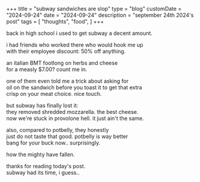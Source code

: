 +++
title = "subway sandwiches are slop"
type = "blog"
customDate = "2024-09-24"
date = "2024-09-24"
description = "september 24th 2024's post"
tags = [
    "thoughts",
    "food",
]
+++

back in high school i used to get subway a decent amount.

i had friends who worked there who would hook me up\
with their employee discount: 50% off anything.

an italian BMT footlong on herbs and cheese\
for a measly $7.00? count me in.

one of them even told me a trick about asking for\
oil on the sandwich before you toast it to get that extra\
crisp on your meat choice. nice touch.

but subway has finally lost it:\
they removed shredded mozzarella. the best cheese.\
now we're stuck in provolone hell. it just ain't the same.

also, compared to potbelly, they honestly\
just do not taste that good. potbelly is way better\
bang for your buck now.. surprisingly.

how the mighty have fallen.

thanks for reading today's post.\
subway had its time, i guess..